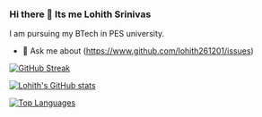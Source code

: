 ### Hi there 👋 Its me Lohith Srinivas


I am pursuing my BTech in PES university.

- 💬 Ask me about (https://www.github.com/lohith261201/issues)


[![GitHub Streak](http://github-readme-streak-stats.herokuapp.com?user=lohith261201&theme=radical&hide_border=true&date_format=M%20j%5B%2C%20Y%5D)](https://git.io/streak-stats)

[![Lohith's GitHub stats](https://github-readme-stats.vercel.app/api?username=lohith261201)](https://github.com/lohith261201/github-readme-stats)

[![Top Languages](https://github-readme-stats.vercel.app/api/top-langs/?username=lohith261201)](https://github.com/lohith261201/github-readme-stats)

